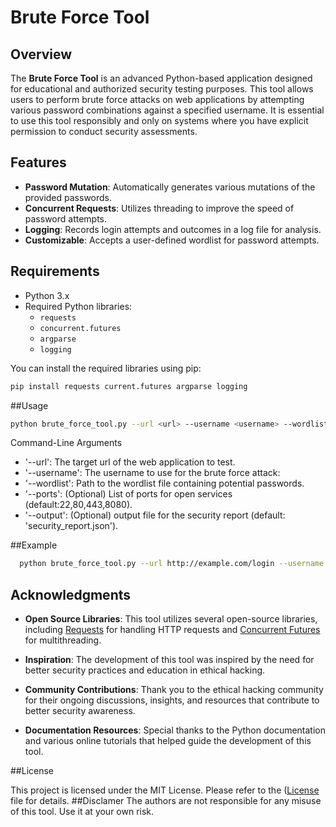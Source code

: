 # Brute Force Tool

## Overview

The **Brute Force Tool** is an advanced Python-based application designed for educational and authorized security testing purposes. This tool allows users to perform brute force attacks on web applications by attempting various password combinations against a specified username. It is essential to use this tool responsibly and only on systems where you have explicit permission to conduct security assessments.

## Features

- **Password Mutation**: Automatically generates various mutations of the provided passwords.
- **Concurrent Requests**: Utilizes threading to improve the speed of password attempts.
- **Logging**: Records login attempts and outcomes in a log file for analysis.
- **Customizable**: Accepts a user-defined wordlist for password attempts.

## Requirements

- Python 3.x
- Required Python libraries:
  - `requests`
  - `concurrent.futures`
  - `argparse`
  - `logging`

You can install the required libraries using pip:

```bash
pip install requests current.futures argparse logging
```

##Usage
```bash
python brute_force_tool.py --url <url> --username <username> --wordlist <path_to_wordlist> [--ports <port_numbers>] [--output <output_file>]
```
Command-Line Arguments
- '--url': The target url of the web application to test.
- '--username': The username to use for the brute force attack:
- '--wordlist': Path to the wordlist file containing potential passwords.
- '--ports': (Optional) List of ports for open services (default:22,80,443,8080).
- '--output': (Optional) output file for the security report (default: 'security_report.json').

##Example
```bash
  python brute_force_tool.py --url http://example.com/login --username admin --wordlist passwords.txt
```

## Acknowledgments

- **Open Source Libraries**: This tool utilizes several open-source libraries, including [Requests](https://docs.python-requests.org/en/master/) for handling HTTP requests and [Concurrent Futures](https://docs.python.org/3/library/concurrent.futures.html) for multithreading.
  
- **Inspiration**: The development of this tool was inspired by the need for better security practices and education in ethical hacking.

- **Community Contributions**: Thank you to the ethical hacking community for their ongoing discussions, insights, and resources that contribute to better security awareness.

- **Documentation Resources**: Special thanks to the Python documentation and various online tutorials that helped guide the development of this tool.

##License

This project is licensed under the MIT License. Please refer to the ([License](LICENSE) file for details.
##Disclamer
The authors are not responsible for any misuse of this tool. Use it at your own risk.
